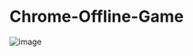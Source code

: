 # Chrome-Offline-Game

![image](https://github.com/user-attachments/assets/e2fe9866-d309-42cd-8cac-57c2c6956f4c)
